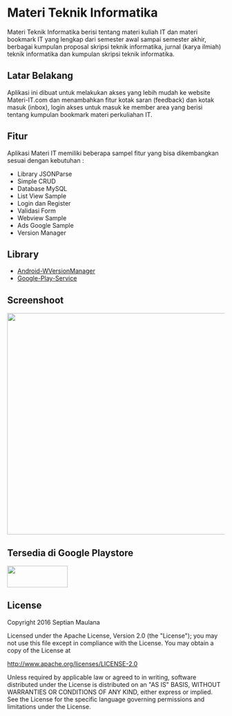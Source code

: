 # Materi Teknik Informatika
Materi Teknik Informatika berisi tentang materi kuliah IT dan materi bookmark IT yang lengkap dari semester awal sampai semester akhir, berbagai kumpulan proposal skripsi teknik informatika, jurnal (karya ilmiah) teknik informatika dan kumpulan skripsi teknik informatika.

## Latar Belakang
Aplikasi ini dibuat untuk melakukan akses yang lebih mudah ke website Materi-IT.com dan menambahkan fitur kotak saran (feedback) dan kotak masuk (inbox), login akses untuk masuk ke member area yang berisi tentang kumpulan bookmark materi perkuliahan IT.

## Fitur
Aplikasi Materi IT memiliki beberapa sampel fitur yang bisa dikembangkan sesuai dengan kebutuhan :
<ul>
<li>Library JSONParse</li>
<li>Simple CRUD</li>
<li>Database MySQL</li>
<li>List View Sample</li>
<li>Login dan Register</li>
<li>Validasi Form</li>
<li>Webview Sample</li>
<li>Ads Google Sample</li>
<li>Version Manager</li>
</ul>

## Library
<ul>
<li><a href="https://github.com/winsontan520/Android-WVersionManager">Android-WVersionManager</a></li>
<li><a href="https://github.com/rakyll/google-play-services">Google-Play-Service</a></li>
</ul>

## Screenshoot
<img src="https://4.bp.blogspot.com/-J6sw0wWs8Lg/V1MpHjvuBQI/AAAAAAAAE8Y/Gcq1n59g4kIO-3siRnHDcKVtJ9g5FgVugCLcB/s1600/Materi%2BIT%2B-%2B1.jpg)" width="512">

## Tersedia di Google Playstore
<a href="https://play.google.com/store/apps/details?id=com.materi.it.app"><img src="https://2.bp.blogspot.com/-cJuuTvCO8lI/V1Mr9XLcucI/AAAAAAAAE8k/7q5iNk-cPBYyMp7wlIZj_LsF2Wizz10nACLcB/s1600/playstore.png" height="50" width="140"></a>

## License

Copyright 2016 Septian Maulana

Licensed under the Apache License, Version 2.0 (the "License");
you may not use this file except in compliance with the License.
You may obtain a copy of the License at

   http://www.apache.org/licenses/LICENSE-2.0

Unless required by applicable law or agreed to in writing, software
distributed under the License is distributed on an "AS IS" BASIS,
WITHOUT WARRANTIES OR CONDITIONS OF ANY KIND, either express or implied.
See the License for the specific language governing permissions and
limitations under the License.
